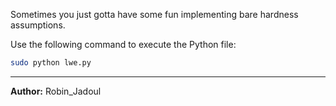 Sometimes you just gotta have some fun implementing bare hardness assumptions.

Use the following command to execute the Python file:

```bash
sudo python lwe.py
```


---
**Author:** Robin_Jadoul